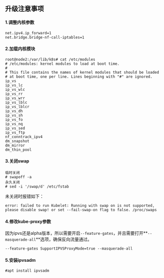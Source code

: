 ##  升级注意事项

#### 1.调整内核参数

```
net.ipv4.ip_forward=1
net.bridge.bridge-nf-call-iptables=1
```

#### 2.加载内核模块

```
root@node2:/var/lib/k8s# cat /etc/modules
# /etc/modules: kernel modules to load at boot time.
#
# This file contains the names of kernel modules that should be loaded
# at boot time, one per line. Lines beginning with "#" are ignored.
ip_vs 
ip_vs_lc 
ip_vs_wlc 
ip_vs_rr 
ip_vs_wrr 
ip_vs_lblc 
ip_vs_lblcr 
ip_vs_dh 
ip_vs_sh 
ip_vs_fo 
ip_vs_nq 
ip_vs_sed 
ip_vs_ftp 
nf_conntrack_ipv4
dm_snapshot
dm_mirror
dm_thin_pool
```

#### 3.关闭swap

```
临时关闭
# swapoff -a
永久关闭
# sed -i '/swap/d' /etc/fstab
```

未关闭时报错如下：

```
error: failed to run Kubelet: Running with swap on is not supported, please disable swap! or set --fail-swap-on flag to false. /proc/swaps
```

#### 4.修改kube-proxy参数

因为ipvs还是alpha版本，所以需要开启`--feature-gates`，并且需要打开**`--masquerade-all`**选项，确保反向流量通过。

```
--feature-gates SupportIPVSProxyMode=true --masquerade-all
```

#### 5.安装ipvsadm

```
#apt install ipvsadm
```



